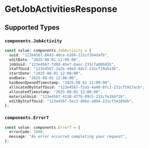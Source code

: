 # GetJobActivitiesResponse


## Supported Types

### `components.JobActivity`

```typescript
const value: components.JobActivity = {
  uuid: "123e4567-6643-48ce-b269-231cf3b4dafb",
  editDate: "2025-08-01 12:00:00",
  jobUuid: "123e4567-fd8d-45e7-baec-231cfa08945b",
  staffUuid: "123e4567-2a2e-49e4-8dcf-231cf19a5e3b",
  startDate: "2025-08-01 12:00:00",
  endDate: "2025-08-01 12:00:00",
  hasBeenOpenedTimestamp: "2025-08-01 12:00:00",
  allocatedByStaffUuid: "123e4567-f2a5-4a40-8fc1-231cf5917acb",
  allocatedTimestamp: "2025-08-01 12:00:00",
  materialUuid: "123e4567-4130-47fb-89c5-231cfe1bbf1b",
  editByStaffUuid: "123e4567-5ec2-4bbe-a094-231cf34289db",
};
```

### `components.ErrorT`

```typescript
const value: components.ErrorT = {
  errorCode: 1000,
  message: "An error occurred completing your request",
};
```

